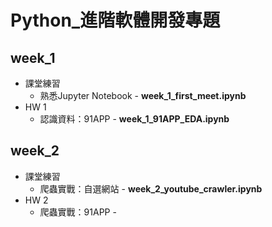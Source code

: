# Python_進階軟體開發專題

## week_1
+ 課堂練習
  + 熟悉Jupyter Notebook - **week_1_first_meet.ipynb**
+ HW 1
  + 認識資料：91APP - **week_1_91APP_EDA.ipynb**

## week_2
+ 課堂練習
  + 爬蟲實戰：自選網站 - **week_2_youtube_crawler.ipynb**
+ HW 2
  + 爬蟲實戰：91APP - 
